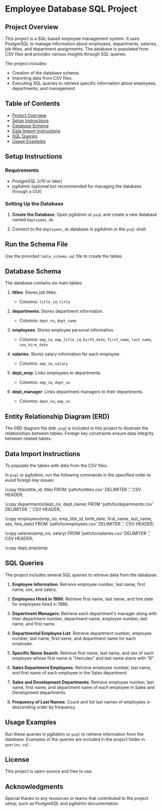 # Employee Database SQL Project

## Project Overview

This project is a SQL-based employee management system. It uses PostgreSQL to manage information about employees, departments, salaries, job titles, and department assignments. The database is populated from CSV files and provides various insights through SQL queries.

The project includes:
- Creation of the database schema.
- Importing data from CSV files.
- Executing SQL queries to retrieve specific information about employees, departments, and management.

## Table of Contents

- [Project Overview](#project-overview)
- [Setup Instructions](#setup-instructions)
- [Database Schema](#database-schema)
- [Data Import Instructions](#data-import-instructions)
- [SQL Queries](#sql-queries)
- [Usage Examples](#usage-examples)

## Setup Instructions

### Requirements

- PostgreSQL (v10 or later)
- pgAdmin (optional but recommended for managing the database through a GUI)

### Setting Up the Database

1. **Create the Database**: Open pgAdmin or `psql` and create a new database named `Employees_db`.

2. Connect to the `Employees_db` database in pgAdmin or the `psql` shell.

## Run the Schema File

Use the provided `table_schema.sql` file to create the tables

## Database Schema

The database contains six main tables:

1. **titles**: Stores job titles.
   - Columns: `title_id`, `title`

2. **departments**: Stores department information.
   - Columns: `dept_no`, `dept_name`

3. **employees**: Stores employee personal information.
   - Columns: `emp_no`, `emp_title_id`, `birth_date`, `first_name`, `last_name`, `sex`, `hire_date`

4. **salaries**: Stores salary information for each employee.
   - Columns: `emp_no`, `salary`

5. **dept_emp**: Links employees to departments.
   - Columns: `emp_no`, `dept_no`

6. **dept_manager**: Links department managers to their departments.
   - Columns: `dept_no`, `emp_no`

## Entity Relationship Diagram (ERD)

The ERD diagram file (`ERD.png`) is included in this project to illustrate the relationships between tables. Foreign key constraints ensure data integrity between related tables.

## Data Import Instructions

To populate the tables with data from the CSV files:

In `psql` or pgAdmin, run the following commands in the specified order to avoid foreign key issues:

\copy titles(title_id, title) FROM 'path/to/titles.csv' DELIMITER ',' CSV HEADER;

\copy departments(dept_no, dept_name) FROM 'path/to/departments.csv' DELIMITER ',' CSV HEADER;

\copy employees(emp_no, emp_title_id, birth_date, first_name, last_name, sex, hire_date) FROM 'path/to/employees.csv' DELIMITER ',' CSV HEADER;

\copy salaries(emp_no, salary) FROM 'path/to/salaries.csv' DELIMITER ',' CSV HEADER;

\copy dept_emp(emp

## SQL Queries

The project includes several SQL queries to retrieve data from the database:

1. **Employee Information**: Retrieve employee number, last name, first name, sex, and salary.

2. **Employees Hired in 1986**: Retrieve first name, last name, and hire date for employees hired in 1986.

3. **Department Managers**: Retrieve each department's manager along with their department number, department name, employee number, last name, and first name.

4. **Departmental Employee List**: Retrieve department number, employee number, last name, first name, and department name for each employee.

5. **Specific Name Search**: Retrieve first name, last name, and sex of each employee whose first name is "Hercules" and last name starts with "B".

6. **Sales Department Employees**: Retrieve employee number, last name, and first name of each employee in the Sales department.

7. **Sales and Development Departments**: Retrieve employee number, last name, first name, and department name of each employee in Sales and Development departments.

8. **Frequency of Last Names**: Count and list last names of employees in descending order by frequency.

## Usage Examples

Run these queries in pgAdmin or `psql` to retrieve information from the database. Examples of the queries are included in the project folder in `queries.sql`.

## License

This project is open-source and free to use.

## Acknowledgments

Special thanks to any resources or teams that contributed to the project setup, such as PostgreSQL and pgAdmin documentation.
